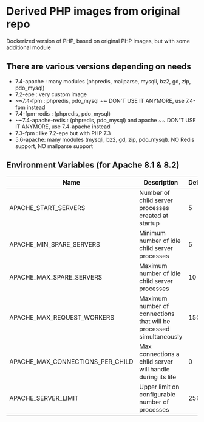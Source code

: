 # Derived PHP images from original repo
Dockerized version of PHP, based on original PHP images, but with some additional module

## There are various versions depending on needs
- 7.4-apache : many modules (phpredis, mailparse, mysqli, bz2, gd, zip, pdo_mysql)
- 7.2-epe : very custom image
- ~~7.4-fpm : phpredis, pdo_mysql ~~ DON'T USE IT ANYMORE, use 7.4-fpm instead
- 7.4-fpm-redis : (phpredis, pdo_mysql)
- ~~7.4-apache-redis : (phpredis, pdo_mysql) and apache ~~ DON'T USE IT ANYMORE, use 7.4-apache instead
- 7.3-fpm : like 7.2-epe but with PHP 7.3
- 5.6-apache: many modules (mysqli, bz2, gd, zip, pdo_mysql). NO Redis support, NO mailparse support

## Environment Variables (for Apache 8.1 & 8.2)
| Name                             | Description                                                         | Default |
| -------------------------------- | ------------------------------------------------------------------- | ------- |
| APACHE_START_SERVERS             | Number of child server processes created at startup                 | 5       |
| APACHE_MIN_SPARE_SERVERS         | Minimum number of idle child server processes                       | 5       |
| APACHE_MAX_SPARE_SERVERS         | Maximum number of idle child server processes                       | 10      |
| APACHE_MAX_REQUEST_WORKERS       | Maximum number of connections that will be processed simultaneously | 150     |
| APACHE_MAX_CONNECTIONS_PER_CHILD | Max connections a child server will handle during its life          | 0       |
| APACHE_SERVER_LIMIT              | Upper limit on configurable number of processes                     | 256     |

